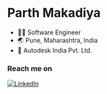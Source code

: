 # Parth Makadiya
* :technologist: Software Engineer
* :earth_asia: Pune, Maharashtra, India
* :office: Autodesk India Pvt. Ltd.

### Reach me on
[![LinkedIn](https://skillicons.dev/icons?i=linkedin)](https://www.linkedin.com/in/parth-makadiya-4065a915a/)
